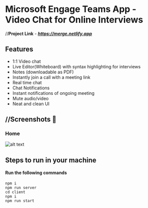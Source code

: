 
# Microsoft Engage Teams App - Video Chat for Online Interviews

//**Project Link** - ***https://merge.netlify.app***

## Features

- 1:1 Video chat
- Live Editor(Whiteboard) with syntax highlighting for interviews
- Notes (downloadable as PDF) 
- Instantly join a call with a meeting link
- Real time chat
- Chat Notifications
- Instant notifications of ongoing meeting
- Mute audio/video
- Neat and clean UI

## //Screenshots 📸

### Home
![alt text](https://github.com/suresh213/video-chat/blob/master/Screenshots/1.png?raw=true)



## Steps to run in your machine

#### Run the following commands
```
npm i
npm run server
cd client
npm i
npm run start
```
